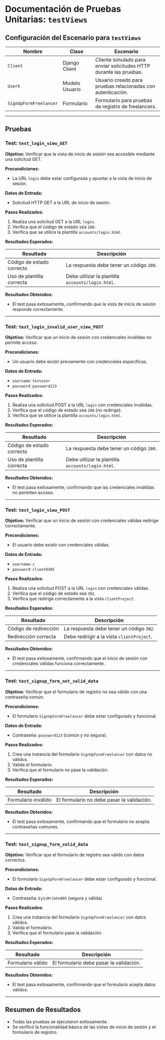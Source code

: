 # Documentación de Pruebas Unitarias: `testViews`

## Configuración del Escenario para `testViews`

| Nombre           | Clase          | Escenario                                                          |
|------------------|----------------|--------------------------------------------------------------------|
| `Client`         | Django Client  | Cliente simulado para enviar solicitudes HTTP durante las pruebas. |
| `Userk`          | Modelo Usuario | Usuario creado para pruebas relacionadas con autenticación.        |
| `SignUpFormFreelancer` | Formulario | Formulario para pruebas de registro de freelancers.               |

---

## Pruebas

### Test: `test_login_view_GET`

**Objetivo:** Verificar que la vista de inicio de sesión sea accesible mediante una solicitud GET.

**Precondiciones:**
- La URL `login` debe estar configurada y apuntar a la vista de inicio de sesión.

**Datos de Entrada:**
- Solicitud HTTP GET a la URL de inicio de sesión.

**Pasos Realizados:**
1. Realiza una solicitud GET a la URL `login`.
2. Verifica que el código de estado sea `200`.
3. Verifica que se utilice la plantilla `accounts/login.html`.

**Resultados Esperados:**

| **Resultado**               | **Descripción**                               |
|-----------------------------|-----------------------------------------------|
| Código de estado correcto    | La respuesta debe tener un código `200`.      |
| Uso de plantilla correcta    | Debe utilizar la plantilla `accounts/login.html`. |

**Resultados Obtenidos:**
- El test pasa exitosamente, confirmando que la vista de inicio de sesión responde correctamente.

---

### Test: `test_login_invalid_user_view_POST`

**Objetivo:** Verificar que un inicio de sesión con credenciales inválidas no permite acceso.

**Precondiciones:**
- Un usuario debe existir previamente con credenciales específicas.

**Datos de Entrada:**
- `username`: `testuser`
- `password`: `password123`

**Pasos Realizados:**
1. Realiza una solicitud POST a la URL `login` con credenciales inválidas.
2. Verifica que el código de estado sea `200` (no redirige).
3. Verifica que se utilice la plantilla `accounts/login.html`.

**Resultados Esperados:**

| **Resultado**               | **Descripción**                                 |
|-----------------------------|-----------------------------------------------|
| Código de estado correcto    | La respuesta debe tener un código `200`.       |
| Uso de plantilla correcta    | Debe utilizar la plantilla `accounts/login.html`. |

**Resultados Obtenidos:**
- El test pasa exitosamente, confirmando que las credenciales inválidas no permiten acceso.

---

### Test: `test_login_view_POST`

**Objetivo:** Verificar que un inicio de sesión con credenciales válidas redirige correctamente.

**Precondiciones:**
- El usuario debe existir con credenciales válidas.

**Datos de Entrada:**
- `username`: `c`
- `password`: `client0105`

**Pasos Realizados:**
1. Realiza una solicitud POST a la URL `login` con credenciales válidas.
2. Verifica que el código de estado sea `302`.
3. Verifica que redirige correctamente a la vista `clientProject`.

**Resultados Esperados:**

| **Resultado**               | **Descripción**                               |
|-----------------------------|-----------------------------------------------|
| Código de redirección         | La respuesta debe tener un código `302`.      |
| Redirección correcta          | Debe redirigir a la vista `clientProject`.    |

**Resultados Obtenidos:**
- El test pasa exitosamente, confirmando que el inicio de sesión con credenciales válidas funciona correctamente.

---

### Test: `test_signup_form_not_valid_data`

**Objetivo:** Verificar que el formulario de registro no sea válido con una contraseña común.

**Precondiciones:**
- El formulario `SignUpFormFreelancer` debe estar configurado y funcional.

**Datos de Entrada:**
- Contraseña: `password123` (común y no segura).

**Pasos Realizados:**
1. Crea una instancia del formulario `SignUpFormFreelancer` con datos no válidos.
2. Valida el formulario.
3. Verifica que el formulario no pase la validación.

**Resultados Esperados:**

| **Resultado**                | **Descripción**                                       |
|------------------------------|-----------------------------------------------------|
| Formulario inválido           | El formulario no debe pasar la validación.           |

**Resultados Obtenidos:**
- El test pasa exitosamente, confirmando que el formulario no acepta contraseñas comunes.

---

### Test: `test_signup_form_valid_data`

**Objetivo:** Verificar que el formulario de registro sea válido con datos correctos.

**Precondiciones:**
- El formulario `SignUpFormFreelancer` debe estar configurado y funcional.

**Datos de Entrada:**
- Contraseña: `EySiMrJohn095` (segura y válida).

**Pasos Realizados:**
1. Crea una instancia del formulario `SignUpFormFreelancer` con datos válidos.
2. Valida el formulario.
3. Verifica que el formulario pase la validación.

**Resultados Esperados:**

| **Resultado**                | **Descripción**                                       |
|------------------------------|-----------------------------------------------------|
| Formulario válido             | El formulario debe pasar la validación.              |

**Resultados Obtenidos:**
- El test pasa exitosamente, confirmando que el formulario acepta datos válidos.

---

## Resumen de Resultados

- Todas las pruebas se ejecutaron exitosamente.
- Se verificó la funcionalidad básica de las vistas de inicio de sesión y el formulario de registro.
